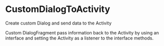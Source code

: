 # CustomDialogToActivity
Create custom Dialog and send data to the Activity

Custom DialogFragment pass information back to the Activity by using an interface and setting the Activity as a listener to the interface methods.

